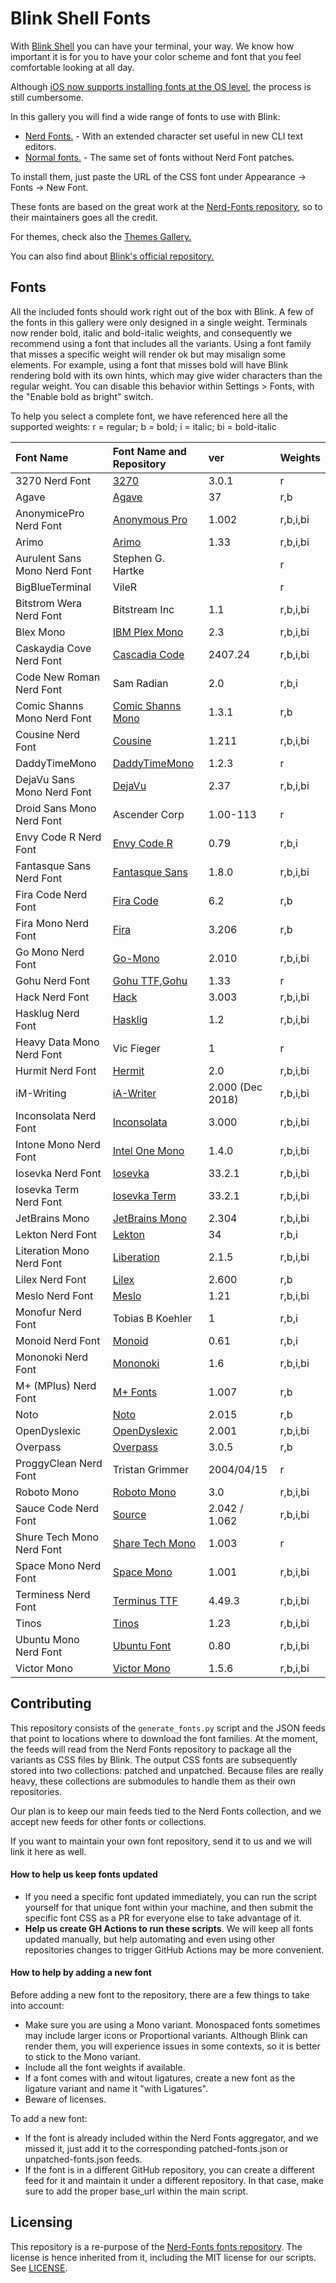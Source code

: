 # Blink Shell Fonts

With [Blink Shell](http://www.blink.sh) you can have your terminal, your way. We know how important it is for you to have your color scheme and font that you feel comfortable looking at all day.

Although [iOS now supports installing fonts at the OS level](https://9to5mac.com/2019/06/12/ios-13-how-to-use-custom-fonts-on-iphone-and-ipad/), the process is still cumbersome.

In this gallery you will find a wide range of fonts to use with Blink:

- [Nerd Fonts.](https://github.com/blinksh/patched-fonts.git) - With an extended character set useful in new CLI text editors.
- [Normal fonts.](https://github.com/blinksh/unpatched-fonts.git) - The same set of fonts without Nerd Font patches.

To install them, just paste the URL of the CSS font under Appearance -> Fonts -> New Font.

These fonts are based on the great work at the [Nerd-Fonts repository](https://github.com/ryanoasis/nerd-fonts), so to their maintainers goes all the credit.

For themes, check also the [Themes Gallery.](https://github.com/blinksh/themes)

You can also find about [Blink's official repository.](https://github.com/blinksh/blink)

## Fonts

All the included fonts should work right out of the box with Blink. A few of the fonts in this gallery were only designed in a single weight. Terminals now render bold, italic and bold-italic weights, and consequently we recommend using a font that includes all the variants. Using a font family that misses a specific weight will render ok but may misalign some elements. For example, using a font that misses bold will have Blink rendering bold with its own hints, which may give wider characters than the regular weight. You can disable this behavior within Settings > Fonts, with the "Enable bold as bright" switch.

To help you select a complete font, we have referenced here all the supported weights:
r = regular; b = bold; i = italic; bi = bold-italic

| Font Name | Font Name and Repository | ver | Weights |
|:----------|:-------------------------|:----|:--------|
| 3270 Nerd Font | [3270][f-3270] | 3.0.1 | r |
| Agave | [Agave][f-agave] | 37 | r,b |
| AnonymicePro Nerd Font | [Anonymous Pro][f-a-pro] | 1.002 | r,b,i,bi |
| Arimo | [Arimo][f-arimo] | 1.33 | r,b,i,bi |
| Aurulent Sans Mono Nerd Font | Stephen G. Hartke | | r |
| BigBlueTerminal | VileR | | r |
| Bitstrom Wera Nerd Font | Bitstream Inc | 1.1 | r,b,i,bi |
| Blex Mono | [IBM Plex Mono][f-ibm-plex] | 2.3 | r,b,i,bi |
| Caskaydia Cove Nerd Font | [Cascadia Code][f-cascadia] | 2407.24 | r,b,i,bi |
| Code New Roman Nerd Font | Sam Radian | 2.0 | r,b,i |
| Comic Shanns Mono Nerd Font | [Comic Shanns Mono][f-comic] | 1.3.1 | r,b |
| Cousine Nerd Font | [Cousine][f-cousine] | 1.211 | r,b,i,bi |
| DaddyTimeMono | [DaddyTimeMono][f-daddytimemono] | 1.2.3 | r |
| DejaVu Sans Mono Nerd Font | [DejaVu][f-dejavu] | 2.37 | r,b,i,bi |
| Droid Sans Mono Nerd Font | Ascender Corp | 1.00-113 | r |
| Envy Code R Nerd Font | [Envy Code R][f-envy] | 0.79 | r,b,i |
| Fantasque Sans Nerd Font | [Fantasque Sans][f-fant] | 1.8.0 | r,b,i,bi |
| Fira Code Nerd Font | [Fira Code][f-fira-code] | 6.2 | r,b |
| Fira Mono Nerd Font | [Fira][f-fira-mono] | 3.206 | r,b |
| Go Mono Nerd Font | [Go-Mono][f-go-mono] | 2.010 | r,b,i,bi |
| Gohu Nerd Font | [Gohu TTF][f-gohu2],[Gohu][f-gohu] | 1.33 | r |
| Hack Nerd Font | [Hack][f-hack] | 3.003 | r,b,i,bi |
| Hasklug Nerd Font | [Hasklig][f-hasklig] | 1.2 | r,b,i,bi |
| Heavy Data Mono Nerd Font | Vic Fieger | 1 | r |
| Hurmit Nerd Font | [Hermit][f-hermit] | 2.0 | r,b,i,bi |
| iM-Writing | [iA-Writer][f-ia-writer] | 2.000 (Dec 2018) | r,b,i,bi |
| Inconsolata Nerd Font | [Inconsolata][f-inconsolata] | 3.000 | r,b,i,bi |
| Intone Mono Nerd Font | [Intel One Mono][f-intel-one-mono] | 1.4.0 | r,b,i,bi |
| Iosevka Nerd Font | [Iosevka][f-iosevka] | 33.2.1 | r,b,i,bi |
| Iosevka Term Nerd Font | [Iosevka Term][f-iosevka] | 33.2.1 | r,b,i,bi |
| JetBrains Mono | [JetBrains Mono][f-jetbrains-mono] | 2.304 | r,b,i,bi |
| Lekton Nerd Font | [Lekton][f-lekton] | 34 | r,b,i |
| Literation Mono Nerd Font | [Liberation][f-liberation] | 2.1.5 | r,b,i,bi |
| Lilex Nerd Font | [Lilex][f-lilex] | 2.600 | r,b |
| Meslo Nerd Font | [Meslo][f-meslo] | 1.21 | r,b,i,bi |
| Monofur Nerd Font | Tobias B Koehler | 1 | r,b,i |
| Monoid Nerd Font | [Monoid][f-monoid] | 0.61 | r,b,i |
| Mononoki Nerd Font | [Mononoki][f-mononoki] | 1.6 | r,b,i,bi |
| M+ (MPlus) Nerd Font | [M+ Fonts][f-mplus] | 1.007 | r,b |
| Noto | [Noto][f-noto] | 2.015 | r,b |
| OpenDyslexic | [OpenDyslexic][f-opendyslexic] | 2.001 | r,b,i,bi |
| Overpass | [Overpass][f-overpass] | 3.0.5 | r,b |
| ProggyClean Nerd Font | Tristan Grimmer | 2004/04/15 | r |
| Roboto Mono | [Roboto Mono][f-roboto] | 3.0 | r,b,i,bi |
| Sauce Code Nerd Font | [Source][f-source] | 2.042 / 1.062 | r,b,i,bi |
| Shure Tech Mono Nerd Font | [Share Tech Mono][f-share] | 1.003 | r |
| Space Mono Nerd Font | [Space Mono][f-space] | 1.001 | r,b,i,bi |
| Terminess Nerd Font | [Terminus TTF][f-terminus] | 4.49.3 | r,b,i,bi |
| Tinos | [Tinos][f-tinos] | 1.23 | r,b,i,bi |
| Ubuntu Mono Nerd Font | [Ubuntu Font][f-ubuntu] | 0.80 | r,b,i,bi |
| Victor Mono | [Victor Mono][f-victor] | 1.5.6 | r,b,i,bi |

## Contributing

This repository consists of the `generate_fonts.py` script and the JSON feeds that point to locations where to download the font families. At the moment, the feeds will read from the Nerd Fonts repository to package all the variants as CSS files by Blink. The output CSS fonts are subsequently stored into two collections: patched and unpatched. Because files are really heavy, these collections are submodules to handle them as their own repositories.

Our plan is to keep our main feeds tied to the Nerd Fonts collection, and we accept new feeds for other fonts or collections.

If you want to maintain your own font repository, send it to us and we will link it here as well.

#### How to help us keep fonts updated

- If you need a specific font updated immediately, you can run the script yourself for that unique font within your machine, and then submit the specific font CSS as a PR for everyone else to take advantage of it.
- **Help us create GH Actions to run these scripts**. We will keep all fonts updated manually, but help automating and even using other repositories changes to trigger GitHub Actions may be more convenient.

#### How to help by adding a new font

Before adding a new font to the repository, there are a few things to take into account:

- Make sure you are using a Mono variant. Monospaced fonts sometimes may include larger icons or Proportional variants. Although Blink can render them, you will experience issues in some contexts, so it is better to stick to the Mono variant.
- Include all the font weights if available.
- If a font comes with and witout ligatures, create a new font as the ligature variant and name it "with Ligatures".
- Beware of licenses.

To add a new font:

- If the font is already included within the Nerd Fonts aggregator, and we missed it, just add it to the corresponding patched-fonts.json or unpatched-fonts.json feeds.
- If the font is in a different GitHub repository, you can create a different feed for it and maintain it under a different repository. In that case, make sure to add the proper base_url within the main script.

## Licensing

This repository is a re-purpose of the [Nerd-Fonts fonts repository](https://github.com/ryanoasis/nerd-fonts). The license is hence inherited from it, including the MIT license for our scripts. See [LICENSE](https://github.com/ryanoasis/nerd-fonts/blob/-/LICENSE).

<!--
Font repos
-->

[f-3270]: https://github.com/rbanffy/3270font
[f-a-pro]: https://www.marksimonson.com/fonts/view/anonymous-pro
[f-agave]: https://github.com/agarick/agave
[f-arimo]: https://github.com/googlefonts/Arimo
[f-cascadia]: https://github.com/microsoft/cascadia-code
[f-comic]: https://github.com/jesusmgg/comic-shanns-mono
[f-cousine]: https://fonts.google.com/specimen/Cousine
[f-daddytimemono]: https://github.com/BourgeoisBear/DaddyTimeMono
[f-dejavu]: https://github.com/dejavu-fonts/dejavu-fonts
[f-envy]: https://github.com/damieng/envy-code-r
[f-fant]: https://github.com/belluzj/fantasque-sans
[f-fira-code]: https://github.com/tonsky/FiraCode
[f-fira-mono]: https://github.com/mozilla/Fira
[f-go-mono]: https://go.googlesource.com/image/+/master/font/gofont/ttfs/
[f-gohu]: http://font.gohu.org/
[f-gohu2]: https://github.com/koemaeda/gohufont-ttf
[f-hack]: https://github.com/chrissimpkins/Hack
[f-hasklig]: https://github.com/i-tu/Hasklig
[f-hermit]: https://pcaro.es/hermit
[f-ia-writer]: https://github.com/iaolo/iA-Fonts
[f-ibm-plex]: https://github.com/IBM/plex
[f-inconsolata]: https://github.com/googlefonts/Inconsolata
[f-intel-one-mono]: https://github.com/intel/intel-one-mono
[f-iosevka]: https://github.com/be5invis/Iosevka
[f-jetbrains-mono]: https://github.com/JetBrains/JetBrainsMono
[f-lekton]: https://fonts.google.com/specimen/Lekton
[f-liberation]: https://github.com/liberationfonts/liberation-fonts
[f-lilex]: https://github.com/mishamyrt/Lilex
[f-meslo]: https://github.com/andreberg/Meslo-Font
[f-monoid]: https://github.com/larsenwork/monoid
[f-mononoki]: https://madmalik.github.io/mononoki
[f-mplus]: https://mplusfonts.github.io
[f-noto]: https://fonts.google.com/noto
[f-opendyslexic]: https://github.com/antijingoist/open-dyslexic
[f-overpass]: http://overpassfont.org
[f-profont]: https://tobiasjung.name/profont
[f-roboto]: https://fonts.google.com/specimen/Roboto+Mono
[f-share]: https://fonts.google.com/specimen/Share+Tech+Mono
[f-source]: https://github.com/adobe-fonts/source-code-pro
[f-space]: https://fonts.google.com/specimen/Space+Mono
[f-terminus]: http://terminus-font.sourceforge.net
[f-tinos]: https://fonts.google.com/specimen/Tinos
[f-ubuntu]: http://font.ubuntu.com
[f-victor]: https://github.com/rubjo/victor-mono
